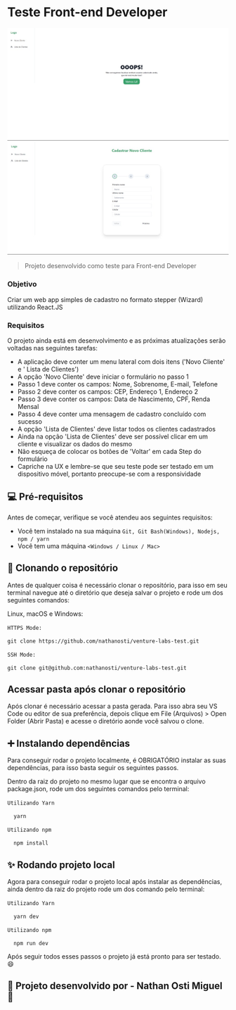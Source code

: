 # Teste Front-end Developer

<img src="./public/project-example.jpeg" alt="Project Example">
<img src="./public/project-example2.jpeg" alt="Project Example">

> Projeto desenvolvido como teste para Front-end Developer

### Objetivo

Criar um web app simples de cadastro no formato stepper (Wizard) utilizando React.JS

### Requisitos

O projeto ainda está em desenvolvimento e as próximas atualizações serão voltadas nas seguintes tarefas:

- A aplicação deve conter um menu lateral com dois itens ('Novo Cliente' e ' Lista de
  Clientes')
- A opção 'Novo Cliente' deve iniciar o formulário no passo 1
- Passo 1 deve conter os campos: Nome, Sobrenome, E-mail, Telefone
- Passo 2 deve conter os campos: CEP, Endereço 1, Endereço 2
- Passo 3 deve conter os campos: Data de Nascimento, CPF, Renda Mensal
- Passo 4 deve conter uma mensagem de cadastro concluído com sucesso
- A opção 'Lista de Clientes' deve listar todos os clientes cadastrados
- Ainda na opção 'Lista de Clientes' deve ser possível clicar em um cliente e visualizar os
  dados do mesmo
- Não esqueça de colocar os botões de 'Voltar' em cada Step do formulário
- Capriche na UX e lembre-se que seu teste pode ser testado em um dispositivo móvel,
  portanto preocupe-se com a responsividade

## 💻 Pré-requisitos

Antes de começar, verifique se você atendeu aos seguintes requisitos:

- Você tem instalado na sua máquina `Git, Git Bash(Windows), Nodejs, npm / yarn`
- Você tem uma máquina `<Windows / Linux / Mac>`

## 🚀 Clonando o repositório

Antes de qualquer coisa é necessário clonar o repositório, para isso em seu terminal navegue até o diretório que deseja salvar o projeto e rode um dos seguintes comandos:

Linux, macOS e Windows:

`HTTPS Mode:`

```
git clone https://github.com/nathanosti/venture-labs-test.git
```

`SSH Mode:`

```
git clone git@github.com:nathanosti/venture-labs-test.git
```

## Acessar pasta após clonar o repositório

Após clonar é necessário acessar a pasta gerada. Para isso abra seu VS Code ou editor de sua preferência, depois clique em File (Arquivos) > Open Folder (Abrir Pasta) e acesse o diretório aonde você salvou o clone.

## ➕ Instalando dependências

Para conseguir rodar o projeto localmente, é OBRIGATÓRIO instalar as suas dependências, para isso basta seguir os seguintes passos.

Dentro da raiz do projeto no mesmo lugar que se encontra o arquivo package.json, rode um dos seguintes comandos pelo terminal:

`Utilizando Yarn`

```
  yarn
```

`Utilizando npm`

```
  npm install
```

## ✨ Rodando projeto local

Agora para conseguir rodar o projeto local após instalar as dependências, ainda dentro da raiz do projeto rode um dos comando pelo terminal:

`Utilizando Yarn`

```
  yarn dev
```

`Utilizando npm`

```
  npm run dev
```

Após seguir todos esses passos o projeto já está pronto para ser testado. 😄

## 👷  Projeto desenvolvido por - Nathan Osti Miguel 👷 
